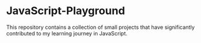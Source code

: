 # JavaScript-Playground
This repository contains a collection of small projects that have significantly contributed to my learning journey in JavaScript.

